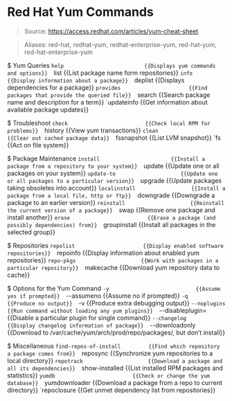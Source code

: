 # Red Hat Yum Commands

> Source: https://access.redhat.com/articles/yum-cheat-sheet

> Aliases: red-hat, redhat-yum, redhat-enterprise-yum, red-hat-yum, red-hat-enterprise-yum

$ Yum Queries
    `help                          {{Displays yum commands and options}} 
    `list                          {{List package name form repositories}} 
    `info                          {{Display information about a package}} 
    `deplist                       {{Displays dependencies for a package}} 
    `provides                      {{Find packages that provide the queried file}} 
    `search                        {{Search package name and description for a term}} 
    `updateinfo                    {{Get information about available package updates}} 

$ Troubleshoot
    `check                         {{Check local RPM for problems}} 
    `history                       {{View yum transactions}} 
    `clean                         {{Clear out cached package data}} 
    `fssnapshot                    {{List LVM snapshot}} 
    `fs                            {{Act on file system}} 

$ Package Maintenance
    `install                       {{Install a package from a repository to your system}} 
    `update                        {{Update one or all packages on your system}} 
    `update-to                     {{Update one or all packages to a particular version}} 
    `upgrade                       {{Update packages taking obsoletes into account}} 
    `localinstall                  {{Install a package from a local file, http or ftp}} 
    `downgrade                     {{Downgrade a package to an earlier version}} 
    `reinstall                     {{Reinstall the current version of a package}} 
    `swap                          {{Remove one package and install another}} 
    `erase                         {{Erase a package (and possibly dependencies) from}} 
    `groupinstall                  {{Install all packages in the selected group}} 

$ Repositories
    `repolist                      {{Display enabled software repositories}} 
    `repoinfo                      {{Display information about enabled yum repositories}} 
    `repo-pkgs                     {{Work with packages in a particular repository}} 
    `makecache                     {{Download yum repository data to cache}} 

$ Options for the Yum Command
    `-y                            {{Assume yes if prompted}} 
    `--assumeno                    {{Assume no if prompted}} 
    `-q                            {{Produce no output}} 
    `-v                            {{Produce extra debugging output}} 
    `--noplugins                   {{Run command without loading any yum plugins}} 
    `--disableplugin=              {{Disable a particular plugin for single command}} 
    `--changelog                   {{Display changelog information of package}} 
    `--downloadonly                {{Download to /var/cache/yum/arch/prod/repo/packages/, but don’t install}} 

$ Miscellaneous
    `find-repos-of-install         {{Find which repository a package comes from}} 
    `reposync                      {{Synchronize yum repositories to a local directory}} 
    `repotrack                     {{Download a package and all its dependencies}} 
    `show-installed                {{List installed RPM packages and statistics}} 
    `yumdb                         {{Check or change the yum database}} 
    `yumdownloader                 {{Download a package from a repo to current directory}} 
    `repoclosure                   {{Get unmet dependency list from repositories}} 

